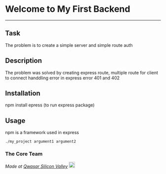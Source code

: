 # Welcome to My First Backend
***

## Task
The problem is to create a simple server and simple route auth
## Description
The problem was solved by creating express route, multiple route for client to connect
handdling error in express error 401 and 402

## Installation
npm install epress (to run express package)

## Usage
npm is a framework used in express
```
./my_project argument1 argument2
```

### The Core Team


<span><i>Made at <a href='https://qwasar.io'>Qwasar Silicon Valley</a></i></span>
<span><img alt='Qwasar Silicon Valley Logo' src='https://storage.googleapis.com/qwasar-public/qwasar-logo_50x50.png' width='20px'></span>

